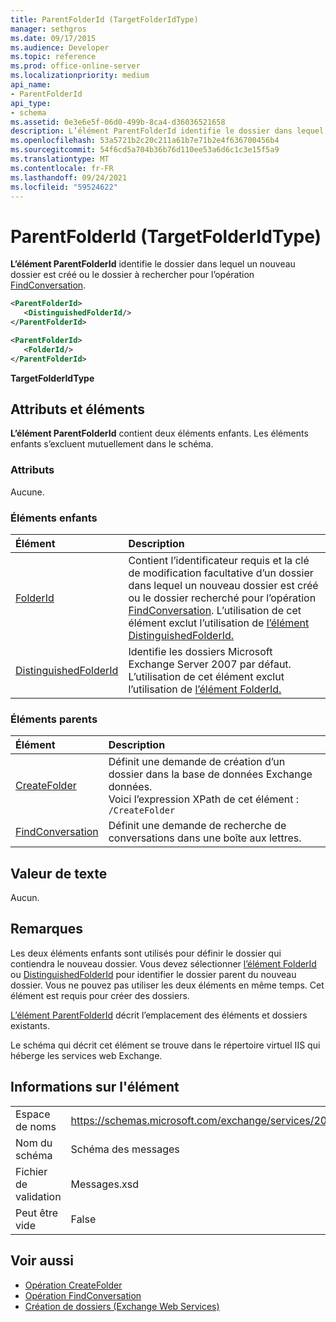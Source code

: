 ```yaml
---
title: ParentFolderId (TargetFolderIdType)
manager: sethgros
ms.date: 09/17/2015
ms.audience: Developer
ms.topic: reference
ms.prod: office-online-server
ms.localizationpriority: medium
api_name:
- ParentFolderId
api_type:
- schema
ms.assetid: 0e3e6e5f-06d0-499b-8ca4-d36036521658
description: L’élément ParentFolderId identifie le dossier dans lequel un nouveau dossier est créé ou le dossier à rechercher pour l’opération FindConversation.
ms.openlocfilehash: 53a5721b2c20c211a61b7e71b2e4f636700456b4
ms.sourcegitcommit: 54f6cd5a704b36b76d110ee53a6d6c1c3e15f5a9
ms.translationtype: MT
ms.contentlocale: fr-FR
ms.lasthandoff: 09/24/2021
ms.locfileid: "59524622"
---
```

# <a name="parentfolderid-targetfolderidtype"></a>ParentFolderId (TargetFolderIdType)

**L’élément ParentFolderId** identifie le dossier dans lequel un nouveau dossier est créé ou le dossier à rechercher pour l’opération [FindConversation](findconversation-operation.md).
  
```xml
<ParentFolderId>
   <DistinguishedFolderId/>
</ParentFolderId>
```

```xml
<ParentFolderId>
   <FolderId/> 
</ParentFolderId>
```

**TargetFolderIdType**

## <a name="attributes-and-elements"></a>Attributs et éléments

**L’élément ParentFolderId** contient deux éléments enfants. Les éléments enfants s’excluent mutuellement dans le schéma. 
  
### <a name="attributes"></a>Attributs

Aucune.
  
### <a name="child-elements"></a>Éléments enfants

|**Élément**|**Description**|
|:-----|:-----|
|[FolderId](folderid.md) <br/> |Contient l’identificateur requis et la clé de modification facultative d’un dossier dans lequel un nouveau dossier est créé ou le dossier recherché pour l’opération [FindConversation](findconversation-operation.md). L’utilisation de cet élément exclut l’utilisation de [l’élément DistinguishedFolderId.](distinguishedfolderid.md)  <br/> |
|[DistinguishedFolderId](distinguishedfolderid.md) <br/> |Identifie les dossiers Microsoft Exchange Server 2007 par défaut. L’utilisation de cet élément exclut l’utilisation de [l’élément FolderId.](folderid.md)  <br/> |
   
### <a name="parent-elements"></a>Éléments parents

|**Élément**|**Description**|
|:-----|:-----|
|[CreateFolder](createfolder.md) <br/> |Définit une demande de création d’un dossier dans la base de données Exchange données.  <br/> Voici l’expression XPath de cet élément :  `/CreateFolder` <br/> |
|[FindConversation](findconversation.md) <br/> |Définit une demande de recherche de conversations dans une boîte aux lettres.  <br/> |
   
## <a name="text-value"></a>Valeur de texte

Aucun.
  
## <a name="remarks"></a>Remarques

Les deux éléments enfants sont utilisés pour définir le dossier qui contiendra le nouveau dossier. Vous devez sélectionner [l’élément FolderId](folderid.md) ou [DistinguishedFolderId](distinguishedfolderid.md) pour identifier le dossier parent du nouveau dossier. Vous ne pouvez pas utiliser les deux éléments en même temps. Cet élément est requis pour créer des dossiers. 
  
[L’élément ParentFolderId](parentfolderid.md) décrit l’emplacement des éléments et dossiers existants. 
  
Le schéma qui décrit cet élément se trouve dans le répertoire virtuel IIS qui héberge les services web Exchange.
  
## <a name="element-information"></a>Informations sur l'élément

|||
|:-----|:-----|
|Espace de noms  <br/> |https://schemas.microsoft.com/exchange/services/2006/messages  <br/> |
|Nom du schéma  <br/> |Schéma des messages  <br/> |
|Fichier de validation  <br/> |Messages.xsd  <br/> |
|Peut être vide  <br/> |False  <br/> |
   
## <a name="see-also"></a>Voir aussi

- [Opération CreateFolder](createfolder-operation.md)
- [Opération FindConversation](findconversation-operation.md)
- [Création de dossiers (Exchange Web Services)](https://msdn.microsoft.com/library/3b15b0ec-8691-45ed-9a24-a91ff732d6cf%28Office.15%29.aspx)

